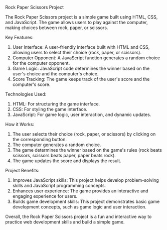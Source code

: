 Rock Paper Scissors Project

The Rock Paper Scissors project is a simple game built using HTML, CSS, and JavaScript. The game allows users to play against the computer, making choices between rock, paper, or scissors.

Key Features:

1. User Interface: A user-friendly interface built with HTML and CSS, allowing users to select their choice (rock, paper, or scissors).
2. Computer Opponent: A JavaScript function generates a random choice for the computer opponent.
3. Game Logic: JavaScript code determines the winner based on the user's choice and the computer's choice.
4. Score Tracking: The game keeps track of the user's score and the computer's score.

Technologies Used:

1. HTML: For structuring the game interface.
2. CSS: For styling the game interface.
3. JavaScript: For game logic, user interaction, and dynamic updates.

How it Works:

1. The user selects their choice (rock, paper, or scissors) by clicking on the corresponding button.
2. The computer generates a random choice.
3. The game determines the winner based on the game's rules (rock beats scissors, scissors beats paper, paper beats rock).
4. The game updates the score and displays the result.

Project Benefits:

1. Improves JavaScript skills: This project helps develop problem-solving skills and JavaScript programming concepts.
2. Enhances user experience: The game provides an interactive and engaging experience for users.
3. Builds game development skills: This project demonstrates basic game development concepts, such as game logic and user interaction.

Overall, the Rock Paper Scissors project is a fun and interactive way to practice web development skills and build a simple game.

